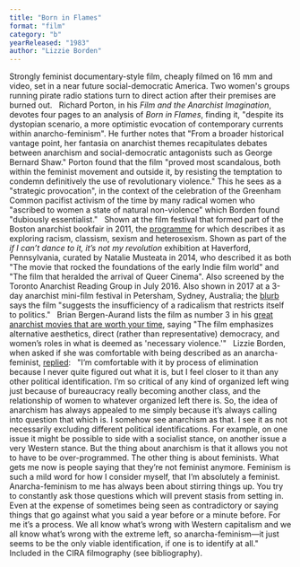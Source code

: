 ```yaml
---
title: "Born in Flames"
format: "film"
category: "b"
yearReleased: "1983"
author: "Lizzie Borden"
---
```

Strongly feminist documentary-style film,  cheaply filmed on 16 mm and video, set in a near future  social-democratic America. Two women's groups running pirate radio  stations turn to direct action after their premises are burned out. 
 
Richard Porton, in his <em>Film and the  Anarchist Imagination</em>, devotes four pages to an analysis of  <em>Born in Flames</em>, finding it, "despite its dystopian scenario, a  more optimistic evocation of contemporary currents within  anarcho-feminism". He further notes that "From a broader historical  vantage point, her fantasia on anarchist themes recapitulates  debates between anarchism and social-democratic antagonists such as  George Bernard Shaw." Porton found that the film "proved most  scandalous, both within the feminist movement and outside it, by  resisting the temptation to condemn definitively the use of  revolutionary violence." This he sees as a "strategic provocation",  in the context of the celebration of the Greenham Common pacifist  activism of the time by many radical women who "ascribed to women a  state of natural non-violence" which Borden found "dubiously  essentialist."
 
Shown at the film festival that formed part of  the Boston anarchist bookfair in 2011, the <a href="http://web.archive.org/web/20120503045118/http:/bostonanarchistbookfair.org/film-festival"> programme</a> for which describes it as exploring racism, classism,  sexism and heterosexism. Shown as part of the <em>if I can’t dance  to it, it’s not my revolution</em> exhibition at Haverford,  Pennsylvania, curated by Natalie Musteata in 2014, who described it  as both "The movie that rocked the foundations of the early Indie  film world" and "The film that heralded the arrival of Queer  Cinema". Also screened by the Toronto Anarchist Reading Group in  July 2016. Also shown in 2017 at a 3-day anarchist mini-film  festival in Petersham, Sydney, Australia; the <a href="http://www.jura.org.au/node/2938">blurb</a> says the film  "suggests the insufficiency of a radicalism that restricts itself to  politics."
 
Brian Bergen-Aurand lists the film as number 3  in his <a href="http://www.tasteofcinema.com/2015/20-great-anarchist-movies-that-are-worth-your-time/3/"> great anarchist movies that are worth your time</a>, saying "The  film emphasizes alternative aesthetics, direct (rather than  representative) democracy, and women’s roles in what is deemed as  'necessary violence.'"
 
Lizzie Borden, when asked if she was  comfortable with being described as an anarcha-feminist, <a href="http://www.kersplebedeb.com/mystuff/video/review/lizzie_borden.html"> replied</a>:
 
"I’m comfortable with it by process of  elimination because I never quite figured out what it is, but I feel  closer to it than any other political identification. I’m so  critical of any kind of organized left wing just because of  bureaucracy really becoming another class, and the relationship of  women to whatever organized left there is. So, the idea of anarchism  has always appealed to me simply because it’s always calling into  question that which is. I somehow see anarchism as that. I see it as  not necessarily excluding different political identifications. For  example, on one issue it might be possible to side with a socialist  stance, on another issue a very Western stance. But the thing about  anarchism is that it allows you not to have to be over-programmed.  The other thing is about feminists. What gets me now is people  saying that they’re not feminist anymore. Feminism is such a mild  word for how I consider myself, that I’m absolutely a feminist.  Anarcha-feminism to me has always been about stirring things up. You  try to constantly ask those questions which will prevent stasis from  setting in. Even at the expense of sometimes being seen as  contradictory or saying things that go against what you said a year  before or a minute before. For me it’s a process. We all know what’s  wrong with Western capitalism and we all know what’s wrong with the  extreme left, so anarcha-feminism—it just seems to be the only  viable identification, if one is to identify at all."
  
 Included in the CIRA filmography (see bibliography).
 
